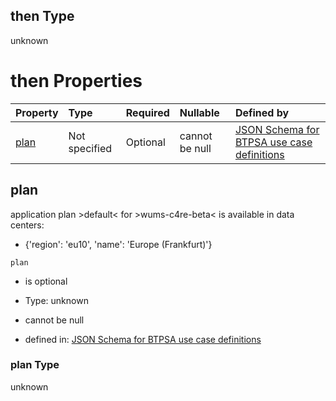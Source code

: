 ## then Type

unknown

# then Properties

| Property      | Type          | Required | Nullable       | Defined by                                                                                                                                                                                                                                      |
| :------------ | :------------ | :------- | :------------- | :---------------------------------------------------------------------------------------------------------------------------------------------------------------------------------------------------------------------------------------------- |
| [plan](#plan) | Not specified | Optional | cannot be null | [JSON Schema for BTPSA use case definitions](btpsa-usecase-properties-services-items-allof-2-then-allof-55-then-allof-0-then-properties-plan.md "undefined#/properties/services/items/allOf/2/then/allOf/55/then/allOf/0/then/properties/plan") |

## plan

application plan >default< for >wums-c4re-beta< is available in data centers:

*   {'region': 'eu10', 'name': 'Europe (Frankfurt)'}

`plan`

*   is optional

*   Type: unknown

*   cannot be null

*   defined in: [JSON Schema for BTPSA use case definitions](btpsa-usecase-properties-services-items-allof-2-then-allof-55-then-allof-0-then-properties-plan.md "undefined#/properties/services/items/allOf/2/then/allOf/55/then/allOf/0/then/properties/plan")

### plan Type

unknown
